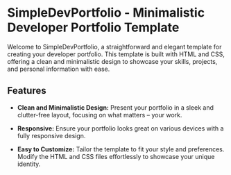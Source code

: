 # SimpleDevPortfolio - Minimalistic Developer Portfolio Template

Welcome to SimpleDevPortfolio, a straightforward and elegant template for creating your developer portfolio. This template is built with HTML and CSS, offering a clean and minimalistic design to showcase your skills, projects, and personal information with ease.

## Features

- **Clean and Minimalistic Design:** Present your portfolio in a sleek and clutter-free layout, focusing on what matters – your work.
  
- **Responsive:** Ensure your portfolio looks great on various devices with a fully responsive design.

- **Easy to Customize:** Tailor the template to fit your style and preferences. Modify the HTML and CSS files effortlessly to showcase your unique identity.
